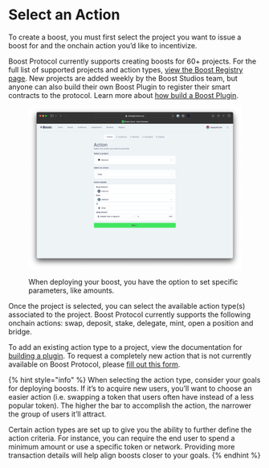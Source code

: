 # Select an Action

To create a boost, you must first select the project you want to issue a boost for and the onchain action you’d like to incentivize.

Boost Protocol currently supports creating boosts for 60+ projects. For the full list of supported projects and action types, [view the Boost Registry page](https://manager.boost.xyz/registry). New projects are added weekly by the Boost Studios team, but anyone can also build their own Boost Plugin to register their smart contracts to the protocol. Learn more about [how build a Boost Plugin](../../for-developers/boost-sdk-plugins/).

<figure><img src="../../.gitbook/assets/deploy_flow01.png" alt=""><figcaption><p>When deploying your boost, you have the option to set specific parameters, like amounts.</p></figcaption></figure>

Once the project is selected, you can select the available action type(s) associated to the project. Boost Protocol currently supports the following onchain actions: swap, deposit, stake, delegate, mint, open a position and bridge.

To add an existing action type to a project, view the documentation for [building a plugin](../../for-developers/boost-sdk-plugins/). To request a completely new action that is not currently available on Boost Protocol, please [fill out this form](https://airtable.com/appkNrxZJM6bGsQa9/shrLVU8kSFnJPLjNn).

{% hint style="info" %}
When selecting the action type, consider your goals for deploying boosts. If it’s to acquire new users, you’ll want to choose an easier action (i.e. swapping a token that users often have instead of a less popular token). The higher the bar to accomplish the action, the narrower the group of users it’ll attract.

Certain action types are set up to give you the ability to further define the action criteria. For instance, you can require the end user to spend a minimum amount or use a specific token or network. Providing more transaction details will help align boosts closer to your goals.
{% endhint %}
